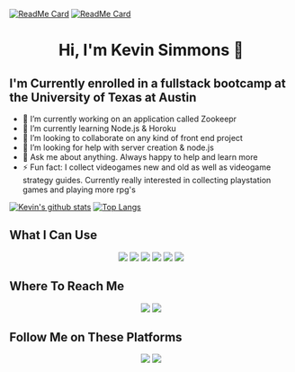 <!-- 
[![Header](https://raw.githubusercontent.com/MartinHeinz/<OWNER>/<OWNER>/readme_header.png "Header")](https://some-url.dev/)
-->
[![ReadMe Card](https://github-readme-stats.vercel.app/api/pin/?username=climbingryan&repo=Read-Me-Challenge)](https://github.com/climbingryan/Read-Me-Challenge)
[![ReadMe Card](https://github-readme-stats.vercel.app/api/pin/?username=climbingryan&repo=password-Generator-Challenge)](https://github.com/climbingryan/password-Generator-Challenge)
<h1 align="center">
Hi, I'm Kevin Simmons 👋
</h1>

## I'm Currently enrolled in a fullstack bootcamp at the University of Texas at Austin 


- 🔭 I’m currently working on an application called Zookeepr
- 🌱 I’m currently learning Node.js & Horoku
- 👯 I’m looking to collaborate on any kind of front end project
- 🤔 I’m looking for help with server creation & node.js
- 💬 Ask me about anything. Always happy to help and learn more
- ⚡ Fun fact: I collect videogames new and old as well as videogame strategy guides. Currently really interested in collecting playstation games and playing more rpg's

[![Kevin's github stats](https://github-readme-stats.vercel.app/api?username=climbingryan&theme=onedark&show_icons=true)](https://github.com/climbingryan/github-readme-stats)
[![Top Langs](https://github-readme-stats.vercel.app/api/top-langs/?username=climbingryan&theme=onedark)](https://github.com/climbingryan/github-readme-stats)

## What I Can Use
<p align="center">
  <!-- HTML -->       <img src="https://img.shields.io/badge/HTML5-E34F26?style=for-the-badge&logo=html5&logoColor=white">
  <!-- CSS -->        <img src="https://img.shields.io/badge/CSS3-1572B6?style=for-the-badge&logo=css3&logoColor=white">
  <!-- JAVASCIPT -->  <img src="https://img.shields.io/badge/JavaScript-F7DF1E?style=for-the-badge&logo=javascript&logoColor=black">
  <!-- NODE.JS -->    <img src="https://img.shields.io/badge/Node.js-43853D?style=for-the-badge&logo=node.js&logoColor=white">
  <!-- MARKDOWN -->   <img src="https://img.shields.io/badge/Markdown-000000?style=for-the-badge&logo=markdown&logoColor=white">
  <!-- BOOTSTRAP -->  <img src="https://img.shields.io/badge/Bootstrap-563D7C?style=for-the-badge&logo=bootstrap&logoColor=white">  
</p>

## Where To Reach Me
<p align="center">
  <!-- GMAIL -->    <img src="https://img.shields.io/badge/Gmail-D14836?style=for-the-badge&logo=gmail&logoColor=white">
  <!-- LINKEDIN --> <img src="https://img.shields.io/badge/LinkedIn-0077B5?style=for-the-badge&logo=linkedin&logoColor=white">
</p>

## Follow Me on These Platforms
<p align="center">
  <!-- GITHUB -->         <img src="https://img.shields.io/badge/GitHub-100000?style=for-the-badge&logo=github&logoColor=white">  
  <!-- STACK OVERFLOW --> <img src="https://img.shields.io/badge/Stack_Overflow-FE7A16?style=for-the-badge&logo=stack-overflow&logoColor=white">
</p>
